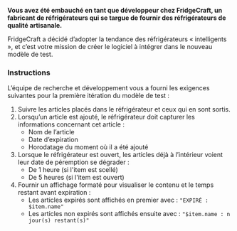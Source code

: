 **Vous avez été embauché en tant que développeur chez FridgeCraft, un fabricant de réfrigérateurs qui se targue de fournir des réfrigérateurs de qualité artisanale.**

FridgeCraft a décidé d’adopter la tendance des réfrigérateurs « intelligents », et c’est votre mission de créer le logiciel à intégrer dans le nouveau modèle de test.

### Instructions

L’équipe de recherche et développement vous a fourni les exigences suivantes pour la première itération du modèle de test :

1. Suivre les articles placés dans le réfrigérateur et ceux qui en sont sortis.
2. Lorsqu’un article est ajouté, le réfrigérateur doit capturer les informations concernant cet article :
   - Nom de l’article
   - Date d’expiration
   - Horodatage du moment où il a été ajouté
3. Lorsque le réfrigérateur est ouvert, les articles déjà à l’intérieur voient leur date de péremption se dégrader :
   - De 1 heure (si l'item est scellé)
   - De 5 heures (si l'item est ouvert)
4. Fournir un affichage formaté pour visualiser le contenu et le temps restant avant expiration :
   - Les articles expirés sont affichés en premier avec : `"EXPIRÉ : $item.name"`
   - Les articles non expirés sont affichés ensuite avec : `"$item.name : n jour(s) restant(s)"`
